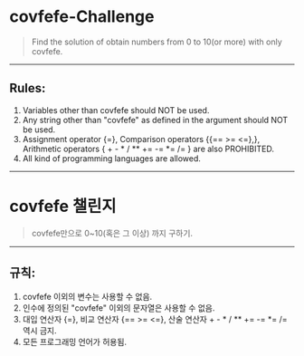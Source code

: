 # covfefe-Challenge
 > Find the solution of obtain numbers from 0 to 10(or more) with only covfefe.
---

Rules:
----------
 1. Variables other than covfefe should NOT be used.
 2. Any string other than "covfefe" as defined in the argument should NOT be used.
 3. Assignment operator {=}, Comparison operators {{== >= <=},}, Arithmetic operators { + - * / \** += -= *= /= } are also PROHIBITED.
 4. All kind of programming languages are allowed.


----------
# covfefe 챌린지
 > covfefe만으로 0~10(혹은 그 이상) 까지 구하기.
---

규칙:
----------
 1. covfefe 이외의 변수는 사용할 수 없음.
 2. 인수에 정의된 "covfefe" 이외의 문자열은 사용할 수 없음.
 3. 대입 연산자 {=}, 비교 연산자 {== >= <=}, 산술 연산자 + - * / \** += -= *= /= 역시 금지.
 4. 모든 프로그래밍 언어가 허용됨.
